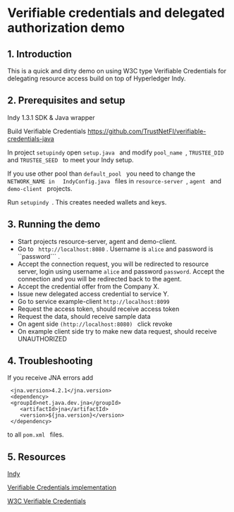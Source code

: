 # Verifiable credentials and delegated authorization demo
## 1. Introduction
This is a quick and  dirty demo on using W3C type Verifiable Credentials for delegating resource access build on top of Hyperledger Indy. 

## 2. Prerequisites and setup

Indy 1.3.1 SDK & Java wrapper

Build Verifiable Credentials https://github.com/TrustNetFI/verifiable-credentials-java 

In project ```setupindy``` open ```setup.java ``` and modify  ```pool_name ```,  ```TRUSTEE_DID ``` and  ```TRUSTEE_SEED ```   to meet your Indy setup.


If you use other pool than  ```default_pool ``` you need to change the  ```NETWORK_NAME in  ```  ```IndyConfig.java ``` files in  ```resource-server ```,  ```agent ``` and  ```demo-client ``` projects.


Run  ```setupindy ```. This creates needed wallets and keys. 


## 3. Running the demo
+ Start projects resource-server, agent and demo-client.
+ Go to ``` http://localhost:8080``` . Username is  ```alice``` and password is ``password``` .
+ Accept the connection request, you will be redirected to resource server, login using username ```alice``` and password ```password```. Accept the connection and you will be redirected back to the agent.
+ Accept the credential offer from the Company X. 
+ Issue new delegated access credential to service Y.
+ Go to service example-client ```http://localhost:8099```
+ Request the access token, should receive access token 
+ Request the data, should receive sample data
+ On agent side  ```(http://localhost:8080) ``` click revoke 
+ On example client side try to make new data request, should receive UNAUTHORIZED

 ## 4. Troubleshooting
 If you receive JNA errors add
~~~~
 <jna.version>4.2.1</jna.version>
 <dependency>
 <groupId>net.java.dev.jna</groupId>
    <artifactId>jna</artifactId>
    <version>${jna.version}</version>
 </dependency>
~~~~
to all  ```pom.xml ``` files.

 

## 5. Resources

[Indy](https://www.hyperledger.org/projects)

[Verifiable Credentials implementation](https://github.com/TrustNetFI/verifiable-credentials-java)

[W3C Verifiable Credentials](https://www.w3.org/2017/vc/WG/)
